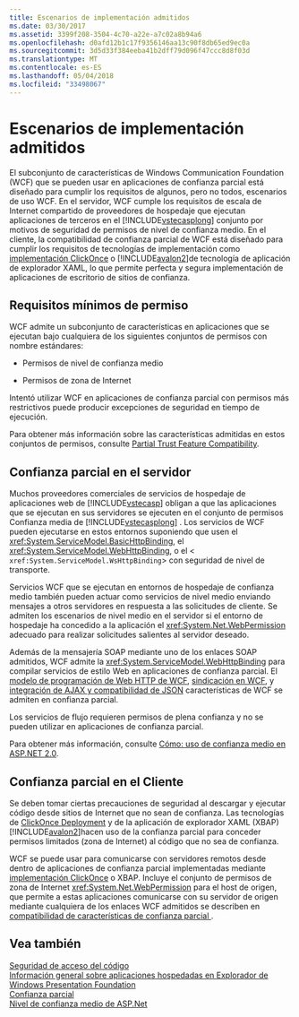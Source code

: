 ```yaml
---
title: Escenarios de implementación admitidos
ms.date: 03/30/2017
ms.assetid: 3399f208-3504-4c70-a22e-a7c02a8b94a6
ms.openlocfilehash: d0afd12b1c17f9356146aa13c90f8db65ed9ec0a
ms.sourcegitcommit: 3d5d33f384eeba41b2dff79d096f47ccc8d8f03d
ms.translationtype: MT
ms.contentlocale: es-ES
ms.lasthandoff: 05/04/2018
ms.locfileid: "33498067"
---
```

# <a name="supported-deployment-scenarios"></a>Escenarios de implementación admitidos
El subconjunto de características de Windows Communication Foundation (WCF) que se pueden usar en aplicaciones de confianza parcial está diseñado para cumplir los requisitos de algunos, pero no todos, escenarios de uso WCF. En el servidor, WCF cumple los requisitos de escala de Internet compartido de proveedores de hospedaje que ejecutan aplicaciones de terceros en el [!INCLUDE[vstecasplong](../../../../includes/vstecasplong-md.md)] conjunto por motivos de seguridad de permisos de nivel de confianza medio. En el cliente, la compatibilidad de confianza parcial de WCF está diseñado para cumplir los requisitos de tecnologías de implementación como [implementación ClickOnce](http://go.microsoft.com/fwlink/?LinkId=83712) o [!INCLUDE[avalon2](../../../../includes/avalon2-md.md)]de tecnología de aplicación de explorador XAML, lo que permite perfecta y segura implementación de aplicaciones de escritorio de sitios de confianza.  
  
## <a name="minimum-permission-requirements"></a>Requisitos mínimos de permiso  
 WCF admite un subconjunto de características en aplicaciones que se ejecutan bajo cualquiera de los siguientes conjuntos de permisos con nombre estándares:  
  
-   Permisos de nivel de confianza medio  
  
-   Permisos de zona de Internet  
  
 Intentó utilizar WCF en aplicaciones de confianza parcial con permisos más restrictivos puede producir excepciones de seguridad en tiempo de ejecución.  
  
 Para obtener más información sobre las características admitidas en estos conjuntos de permisos, consulte [Partial Trust Feature Compatibility](../../../../docs/framework/wcf/feature-details/partial-trust-feature-compatibility.md).  
  
## <a name="partial-trust-on-the-server"></a>Confianza parcial en el servidor  
 Muchos proveedores comerciales de servicios de hospedaje de aplicaciones web de [!INCLUDE[vstecasp](../../../../includes/vstecasp-md.md)] obligan a que las aplicaciones que se ejecutan en sus servidores se ejecuten en el conjunto de permisos Confianza media de [!INCLUDE[vstecasplong](../../../../includes/vstecasplong-md.md)] . Los servicios de WCF pueden ejecutarse en estos entornos suponiendo que usen el <xref:System.ServiceModel.BasicHttpBinding>, el <xref:System.ServiceModel.WebHttpBinding>, o el <<!--zz xref:System.ServiceModel.WsHttpBinding --> `xref:System.ServiceModel.WsHttpBinding`> con seguridad de nivel de transporte.  
  
 Servicios WCF que se ejecutan en entornos de hospedaje de confianza medio también pueden actuar como servicios de nivel medio enviando mensajes a otros servidores en respuesta a las solicitudes de cliente. Se admiten los escenarios de nivel medio en el servidor si el entorno de hospedaje ha concedido a la aplicación el <xref:System.Net.WebPermission> adecuado para realizar solicitudes salientes al servidor deseado.  
  
 Además de la mensajería SOAP mediante uno de los enlaces SOAP admitidos, WCF admite la <xref:System.ServiceModel.WebHttpBinding> para compilar servicios de estilo Web en aplicaciones de confianza parcial. El [modelo de programación de Web HTTP de WCF](../../../../docs/framework/wcf/feature-details/wcf-web-http-programming-model.md), [sindicación en WCF](../../../../docs/framework/wcf/feature-details/wcf-syndication.md), y [integración de AJAX y compatibilidad de JSON](../../../../docs/framework/wcf/feature-details/ajax-integration-and-json-support.md) características de WCF se admiten en confianza parcial.  
  
 Los servicios de flujo requieren permisos de plena confianza y no se pueden utilizar en aplicaciones de confianza parcial.  
  
 Para obtener más información, consulte [Cómo: uso de confianza medio en ASP.NET 2.0](http://go.microsoft.com/fwlink/?LinkId=84603).  
  
## <a name="partial-trust-on-the-client"></a>Confianza parcial en el Cliente  
 Se deben tomar ciertas precauciones de seguridad al descargar y ejecutar código desde sitios de Internet que no sean de confianza. Las tecnologías de [ClickOnce Deployment](http://go.microsoft.com/fwlink/?LinkId=83712) y de la aplicación de explorador XAML (XBAP) [!INCLUDE[avalon2](../../../../includes/avalon2-md.md)]hacen uso de la confianza parcial para conceder permisos limitados (zona de Internet) al código que no sea de confianza.  
  
 WCF se puede usar para comunicarse con servidores remotos desde dentro de aplicaciones de confianza parcial implementadas mediante [implementación ClickOnce](http://go.microsoft.com/fwlink/?LinkId=83712) o XBAP. Incluye el conjunto de permisos de zona de Internet <xref:System.Net.WebPermission> para el host de origen, que permite a estas aplicaciones comunicarse con su servidor de origen mediante cualquiera de los enlaces WCF admitidos se describen en [compatibilidad de características de confianza parcial ](../../../../docs/framework/wcf/feature-details/partial-trust-feature-compatibility.md).  
  
## <a name="see-also"></a>Vea también  
 [Seguridad de acceso del código](http://go.microsoft.com/fwlink/?LinkId=83717)  
 [Información general sobre aplicaciones hospedadas en Explorador de Windows Presentation Foundation](http://go.microsoft.com/fwlink/?LinkId=98397)  
 [Confianza parcial](../../../../docs/framework/wcf/feature-details/partial-trust.md)  
 [Nivel de confianza medio de ASP.Net](http://go.microsoft.com/fwlink/?LinkId=69328)
